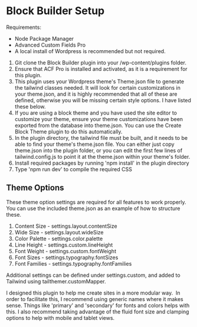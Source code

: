 # **Block Builder Setup**

Requirements:

- Node Package Manager
- Advanced Custom Fields Pro
- A local install of Wordpress is recommended but not required.

1.  Git clone the Block Builder plugin into your /wp-content/plugins folder. 
2.  Ensure that ACF Pro is installed and activated, as it is a requirement for this plugin.
3.  This plugin uses your Wordpress theme's Theme.json file to generate the tailwind classes needed. It will look for certain customizations in your theme.json, and it is highly recommended that all of these are defined, otherwise you will be missing certain style options. I have listed these below.
4.  If you are using a block theme and you have used the site editor to customize your theme, ensure your theme customizations have been exported from the database into theme.json. You can use the Create Block Theme plugin to do this automatically.
5.  In the plugin directory, the tailwind file must be built, and it needs to be able to find your theme's theme.json file. You can either just copy theme.json into the plugin folder, or you can edit the first few lines of tailwind.config.js to point it at the theme.json within your theme's folder.
6.  Install required packages by running 'npm install' in the plugin directory
7.  Type 'npm run dev' to compile the required CSS

## Theme Options

These theme option settings are required for all features to work properly.  You can use the included theme.json as an example of how to structure these.  

1.  Content Size - settings.layout.contentSize
2.  Wide Size - settings.layout.wideSize
3.  Color Palette - settings.color.palette
4.  Line Height - settings.custom.lineHeight
5.  Font Weight - settings.custom.fontWeight
6.  Font Sizes - settings.typography.fontSizes
7.  Font Families - settings.typography.fontFamilies

Additional settings can be defined under settings.custom, and added to Tailwind using tailthemer.customMapper.

I designed this plugin to help me create sites in a more modular way.  In order to facilitate this, I recommend using generic names where it makes sense. Things like 'primary' and 'secondary' for fonts and colors helps with this. I also recommend taking advantage of the fluid font size and clamping options to help with mobile and tablet views.